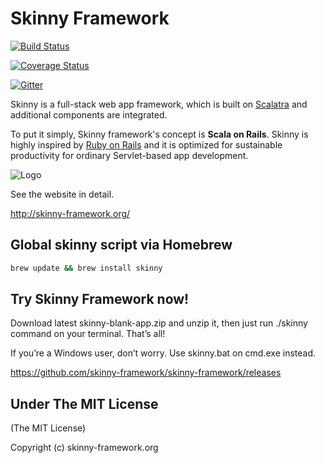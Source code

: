 # Skinny Framework 

[![Build Status](https://travis-ci.org/skinny-framework/skinny-framework.svg?branch=master)](https://travis-ci.org/skinny-framework/skinny-framework)

[![Coverage Status](https://coveralls.io/repos/skinny-framework/skinny-framework/badge.png?branch=master)](https://coveralls.io/r/skinny-framework/skinny-framework?branch=master)

[![Gitter](https://badges.gitter.im/Join%20Chat.svg)](https://gitter.im/skinny-framework/skinny-framework?utm_source=badge&utm_medium=badge&utm_campaign=pr-badge)

Skinny is a full-stack web app framework, which is built on [Scalatra](http://scalatra.org) and additional components are integrated. 

To put it simply, Skinny framework's concept is **Scala on Rails**. Skinny is highly inspired by [Ruby on Rails](http://rubyonrails.org/) and it is optimized for sustainable productivity for ordinary Servlet-based app development. 

![Logo](https://github.com/seratch/skinny-framework/raw/1.1.x/img/logo.png)

See the website in detail.

http://skinny-framework.org/

## Global skinny script via Homebrew

```sh
brew update && brew install skinny
```

## Try Skinny Framework now!

Download latest skinny-blank-app.zip and unzip it, then just run ./skinny command on your terminal. That’s all!

If you’re a Windows user, don’t worry. Use skinny.bat on cmd.exe instead.

https://github.com/skinny-framework/skinny-framework/releases

## Under The MIT License

(The MIT License)

Copyright (c) skinny-framework.org

